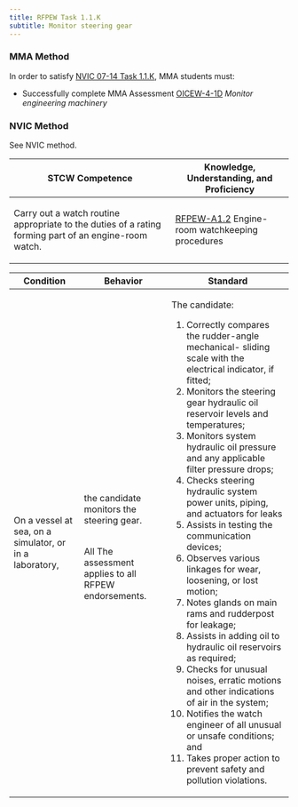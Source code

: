 ```yaml
---
title: RFPEW Task 1.1.K 
subtitle: Monitor steering gear
---
```



### MMA Method

In order to satisfy  [NVIC 07-14  Task  1.1.K](/stcw23/assets/images/nvic-07-14.pdf), MMA students must:

* Successfully complete MMA Assessment  [OICEW-4-1D](OICEW-4-1D) *Monitor engineering machinery*


### NVIC Method

<a onclick="togglevisibility('nvic_methods')" >See NVIC method.</a>

<div id='nvic_methods' class='hide'>

<table>
<thead>
<tr>
<th class='forty'> STCW Competence </th>
<th class='sixty'> Knowledge, Understanding, and Proficiency </th>
</tr>
</thead>




<tbody>
<tr><td markdown='1'>

Carry out a watch routine appropriate to the duties of a rating forming part of an engine-room watch.

</td><td markdown='1'>

[RFPEW-A1.2](../../tables/34.html#RFPEW-A1.2) Engine-room watchkeeping procedures

</td></tr>


</tbody>
</table>


<table>
<thead>
<tr><th class='twenty'>  Condition </th><th class='twenty'> Behavior </th><th  class='sixty'>Standard </th></tr>
</thead>
<tbody >



<tr><td markdown='1'>

On a vessel at sea, on a simulator, or in a laboratory,

</td><td markdown='1'>

the candidate monitors the steering gear.

<br>

<div class="tooltip">All
<span class="tooltiptext">
The assessment applies to all RFPEW endorsements.
</span>
</div>


</td><td markdown='1'>

The candidate:

1. Correctly compares the rudder-angle mechanical- sliding scale with the electrical indicator, if fitted;
2. Monitors the steering gear hydraulic oil reservoir levels and temperatures;
3. Monitors system hydraulic oil pressure and any applicable filter pressure drops;
4. Checks steering hydraulic system power units, piping, and actuators for leaks
5. Assists in testing the communication devices;
6. Observes various linkages for wear, loosening, or lost motion;
7. Notes glands on main rams and rudderpost for leakage;
8. Assists in adding oil to hydraulic oil reservoirs as required;
9. Checks for unusual noises, erratic motions and other indications of air in the system;
10. Notifies the watch engineer of all unusual or unsafe conditions; and
11. Takes proper action to prevent safety and pollution violations.

</td></tr>
</tbody>
</table>
</div>

